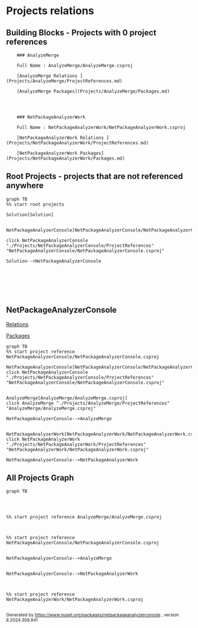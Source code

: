 
# Projects relations

## Building Blocks - Projects with 0 project references




        ### AnalyzeMerge

        Full Name : AnalyzeMerge/AnalyzeMerge.csproj

        [AnalyzeMerge Relations ](Projects/AnalyzeMerge/ProjectReferences.md)

        [AnalyzeMerge Packages](Projects/AnalyzeMerge/Packages.md)

    


        ### NetPackageAnalyzerWork

        Full Name : NetPackageAnalyzerWork/NetPackageAnalyzerWork.csproj

        [NetPackageAnalyzerWork Relations ](Projects/NetPackageAnalyzerWork/ProjectReferences.md)

        [NetPackageAnalyzerWork Packages](Projects/NetPackageAnalyzerWork/Packages.md)

    


## Root Projects - projects that are not referenced anywhere

```mermaid
graph TB
%% start root projects 

Solution[Solution]


NetPackageAnalyzerConsole[NetPackageAnalyzerConsole/NetPackageAnalyzerConsole.csproj]

click NetPackageAnalyzerConsole "./Projects/NetPackageAnalyzerConsole/ProjectReferences" "NetPackageAnalyzerConsole/NetPackageAnalyzerConsole.csproj"

Solution-->NetPackageAnalyzerConsole







```



## NetPackageAnalyzerConsole

[Relations](Projects/NetPackageAnalyzerConsole/ProjectReferences.md)

[Packages](Projects/NetPackageAnalyzerConsole/Packages.md)


```mermaid
graph TB
%% start project reference NetPackageAnalyzerConsole/NetPackageAnalyzerConsole.csproj

NetPackageAnalyzerConsole[NetPackageAnalyzerConsole/NetPackageAnalyzerConsole.csproj]
click NetPackageAnalyzerConsole "./Projects/NetPackageAnalyzerConsole/ProjectReferences" "NetPackageAnalyzerConsole/NetPackageAnalyzerConsole.csproj"


AnalyzeMerge[AnalyzeMerge/AnalyzeMerge.csproj]
click AnalyzeMerge "./Projects/AnalyzeMerge/ProjectReferences" "AnalyzeMerge/AnalyzeMerge.csproj"

NetPackageAnalyzerConsole-->AnalyzeMerge


NetPackageAnalyzerWork[NetPackageAnalyzerWork/NetPackageAnalyzerWork.csproj]
click NetPackageAnalyzerWork "./Projects/NetPackageAnalyzerWork/ProjectReferences" "NetPackageAnalyzerWork/NetPackageAnalyzerWork.csproj"

NetPackageAnalyzerConsole-->NetPackageAnalyzerWork

```


## All Projects Graph

```mermaid
graph TB




%% start project reference AnalyzeMerge/AnalyzeMerge.csproj



%% start project reference NetPackageAnalyzerConsole/NetPackageAnalyzerConsole.csproj


NetPackageAnalyzerConsole-->AnalyzeMerge


NetPackageAnalyzerConsole-->NetPackageAnalyzerWork



%% start project reference NetPackageAnalyzerWork/NetPackageAnalyzerWork.csproj


```
<small>Generated  by https://www.nuget.org/packages/netpackageanalyzerconsole , version 8.2024.308.841</small>

